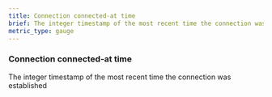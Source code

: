 ```yaml
---
title: Connection connected-at time
brief: The integer timestamp of the most recent time the connection was established
metric_type: gauge
---
```

### Connection connected-at time

The integer timestamp of the most recent time the connection was established

